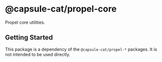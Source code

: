 # @capsule-cat/propel-core

Propel core utilities.

## Getting Started

This package is a dependency of the `@capsule-cat/propel-*` packages. It is not intended to be used directly.
